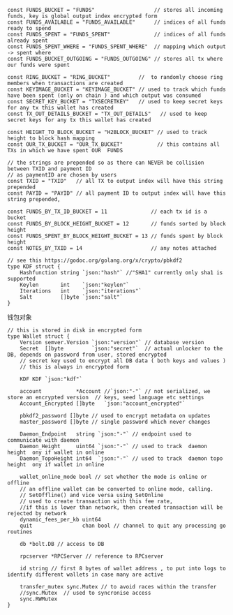 ```
const FUNDS_BUCKET = "FUNDS"                   // stores all incoming funds, key is global output index encrypted form
const FUNDS_AVAILABLE = "FUNDS_AVAILABLE"      // indices of all funds ready to spend
const FUNDS_SPENT = "FUNDS_SPENT"              // indices of all funds already spent
const FUNDS_SPENT_WHERE = "FUNDS_SPENT_WHERE"  // mapping which output -> spent where
const FUNDS_BUCKET_OUTGOING = "FUNDS_OUTGOING" // stores all tx where our funds were spent

const RING_BUCKET = "RING_BUCKET"         //  to randomly choose ring members when transactions are created
const KEYIMAGE_BUCKET = "KEYIMAGE_BUCKET" // used to track which funds have been spent (only on chain ) and which output was consumed
const SECRET_KEY_BUCKET = "TXSECRETKEY"   // used to keep secret keys for any tx this wallet has created
const TX_OUT_DETAILS_BUCKET = "TX_OUT_DETAILS"   // used to keep secret keys for any tx this wallet has created

const HEIGHT_TO_BLOCK_BUCKET = "H2BLOCK_BUCKET" // used to track height to block hash mapping
const OUR_TX_BUCKET = "OUR_TX_BUCKET"           // this contains all TXs in which we have spent OUR  FUNDS

// the strings are prepended so as there can NEVER be collision between TXID and payment ID
// as paymentID are chosen by users
const TXID = "TXID"   // all TX to output index will have this string prepended
const PAYID = "PAYID" // all payment ID to output index will have this string prepended,
```

```
const FUNDS_BY_TX_ID_BUCKET = 11              // each tx id is a bucket
const FUNDS_BY_BLOCK_HEIGHT_BUCKET = 12       // funds sorted by block height
const FUNDS_SPENT_BY_BLOCK_HEIGHT_BUCKET = 13 // funds spent by block height
const NOTES_BY_TXID = 14                      // any notes attached
```

    // see this https://godoc.org/golang.org/x/crypto/pbkdf2
    type KDF struct {
        Hashfunction string `json:"hash"` //"SHA1" currently only sha1 is supported
        Keylen       int    `json:"keylen"`
        Iterations   int    `json:"iterations"`
        Salt         []byte `json:"salt"`
    }


钱包对象

    // this is stored in disk in encrypted form
    type Wallet struct {
        Version semver.Version `json:"version"` // database version
        Secret  []byte         `json:"secret"`  // actual unlocker to the DB, depends on password from user, stored encrypted
        // secret key used to encrypt all DB data ( both keys and values )
        // this is always in encrypted form

        KDF KDF `json:"kdf"`

        account           *Account //`json:"-"` // not serialized, we store an encrypted version  // keys, seed language etc settings
        Account_Encrypted []byte   `json:"account_encrypted"`

        pbkdf2_password []byte // used to encrypt metadata on updates
        master_password []byte // single password which never changes

        Daemon_Endpoint   string `json:"-"` // endpoint used to communicate with daemon
        Daemon_Height     uint64 `json:"-"` // used to track  daemon height  ony if wallet in online
        Daemon_TopoHeight int64  `json:"-"` // used to track  daemon topo height  ony if wallet in online

        wallet_online_mode bool // set whether the mode is online or offline
        // an offline wallet can be converted to online mode, calling.
        // SetOffline() and vice versa using SetOnline
        // used to create transaction with this fee rate,
        //if this is lower than network, then created transaction will be rejected by network
        dynamic_fees_per_kb uint64
        quit                chan bool // channel to quit any processing go routines

        db *bolt.DB // access to DB

        rpcserver *RPCServer // reference to RPCserver

        id string // first 8 bytes of wallet address , to put into logs to identify different wallets in case many are active

        transfer_mutex sync.Mutex // to avoid races within the transfer
        //sync.Mutex  // used to syncronise access
        sync.RWMutex
    }



